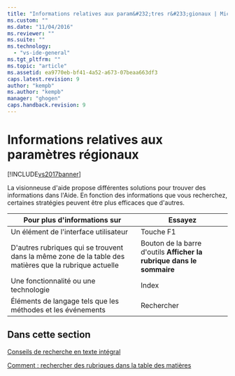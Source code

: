 ```yaml
---
title: "Informations relatives aux param&#232;tres r&#233;gionaux | Microsoft Docs"
ms.custom: ""
ms.date: "11/04/2016"
ms.reviewer: ""
ms.suite: ""
ms.technology: 
  - "vs-ide-general"
ms.tgt_pltfrm: ""
ms.topic: "article"
ms.assetid: ea9770eb-bf41-4a52-a673-07beaa663df3
caps.latest.revision: 9
author: "kempb"
ms.author: "kempb"
manager: "ghogen"
caps.handback.revision: 9
---
```

# Informations relatives aux param&#232;tres r&#233;gionaux
[!INCLUDE[vs2017banner](../code-quality/includes/vs2017banner.md)]

La visionneuse d'aide propose différentes solutions pour trouver des informations dans l'Aide.  En fonction des informations que vous recherchez, certaines stratégies peuvent être plus efficaces que d'autres.  
  
|Pour plus d'informations sur|Essayez|  
|----------------------------------|-------------|  
|Un élément de l'interface utilisateur|Touche F1|  
|D'autres rubriques qui se trouvent dans la même zone de la table des matières que la rubrique actuelle|Bouton de la barre d'outils **Afficher la rubrique dans le sommaire**|  
|Une fonctionnalité ou une technologie|Index|  
|Éléments de langage tels que les méthodes et les événements|Rechercher|  
  
## Dans cette section  
 [Conseils de recherche en texte intégral](../ide/full-text-search-tips.md)  
  
 [Comment : rechercher des rubriques dans la table des matières](../ide/how-to-find-topics-in-the-table-of-contents.md)
